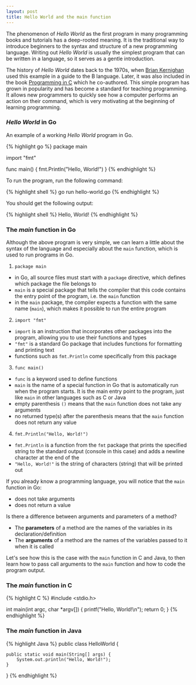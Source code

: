 ```yaml
---
layout: post
title: Hello World and the main function
---
```


The phenomenon of _Hello World_ as the first program in many programming books and tutorials has a deep-rooted meaning. It is the traditional way to introduce beginners to the syntax and structure of a new programming language. Writing out _Hello World_ is usually the simplest program that can be written in a language, so it serves as a gentle introduction.

The history of _Hello World_ dates back to the 1970s, when [Brian Kernighan](https://en.wikipedia.org/wiki/Brian_Kernighan) used this example in a guide to the B language. Later, it was also included in the book [Programming in C](https://www.amazon.com/Programming-Language-2nd-Brian-Kernighan/dp/0131103628) which he co-authored. This simple program has grown in popularity and has become a standard for teaching programming. It allows new programmers to quickly see how a computer performs an action on their command, which is very motivating at the beginning of learning programming.
<!--more-->
### _Hello World_ in Go

An example of a working _Hello World_ program in Go.

{% highlight go %}
package main

import "fmt"

func main() {
    fmt.Println("Hello, World!")
}
{% endhighlight %}

To run the program, run the following command:

{% highlight shell %}
go run hello-world.go
{% endhighlight %}

You should get the following output:

{% highlight shell %}
Hello, World!
{% endhighlight %}

### The _main_ function in Go

Although the above program is very simple, we can learn a little about the syntax of the language and especially about the `main` function, which is used to run programs in Go.

1. `package main`
* in Go, all source files must start with a `package` directive, which defines which package the file belongs to
* `main` is a special package that tells the compiler that this code contains the entry point of the program, i.e. the `main` function
* in the `main` package, the compiler expects a function with the same name (`main`), which makes it possible to run the entire program
2. `import "fmt"`
* `import` is an instruction that incorporates other packages into the program, allowing you to use their functions and types
* `"fmt"` is a standard Go package that includes functions for formatting and printing text
* functions such as `fmt.Println` come specifically from this package
3. `func main()`
* `func` is a keyword used to define functions
* `main` is the name of a special function in Go that is automatically run when the program starts. It is the main entry point to the program, just like `main` in other languages such as C or Java
* empty parenthesis `()` means that the `main` function does not take any arguments
* no returned type(s) after the parenthesis means that the `main` function does not return any value
4. `fmt.Println("Hello, World!")`
* `fmt.Println` is a function from the `fmt` package that prints the specified string to the standard output (console in this case) and adds a newline character at the end of the
* `"Hello, World!"` is the string of characters (string) that will be printed out

If you already know a programming language, you will notice that the `main` function in Go:
* does not take arguments
* does not return a value

<div class="message">
  Is there a difference between arguments and parameters of a method?<br>
  <ul>
    <li>The <strong>parameters</strong> of a method are the names of the variables in its declaration/definition</li>
    <li>The <strong>arguments</strong> of a method are the names of the variables passed to it when it is called</li>
</ul>
</div>

Let's see how this is the case with the `main` function in C and Java, to then learn how to pass call arguments to the `main` function and how to code the program output.

### The _main_ function in C

{% highlight C %}
#include <stdio.h>

int main(int argc, char *argv[]) {
    printf("Hello, World!\n");
    return 0;
}
{% endhighlight %}

### The _main_ function in Java

{% highlight Java %}
public class HelloWorld {
    
    public static void main(String[] args) {
        System.out.println("Hello, World!");
    }
}
{% endhighlight %}